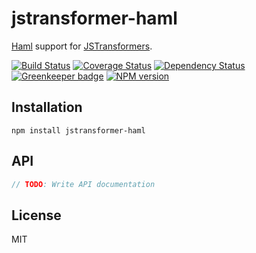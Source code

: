 # jstransformer-haml

[Haml](https://github.com/creationix/haml-js) support for [JSTransformers](http://github.com/jstransformers).

[![Build Status](https://img.shields.io/travis/jstransformers/jstransformer-haml/master.svg)](https://travis-ci.org/jstransformers/jstransformer-haml)
[![Coverage Status](https://img.shields.io/codecov/c/github/jstransformers/jstransformer-haml/master.svg)](https://codecov.io/gh/jstransformers/jstransformer-haml)
[![Dependency Status](https://img.shields.io/david/jstransformers/jstransformer-haml/master.svg)](http://david-dm.org/jstransformers/jstransformer-haml)
[![Greenkeeper badge](https://badges.greenkeeper.io/jstransformers/jstransformer-haml.svg)](https://greenkeeper.io/)
[![NPM version](https://img.shields.io/npm/v/jstransformer-haml.svg)](https://www.npmjs.org/package/jstransformer-haml)

## Installation

    npm install jstransformer-haml

## API

```js
// TODO: Write API documentation
```

## License

MIT
